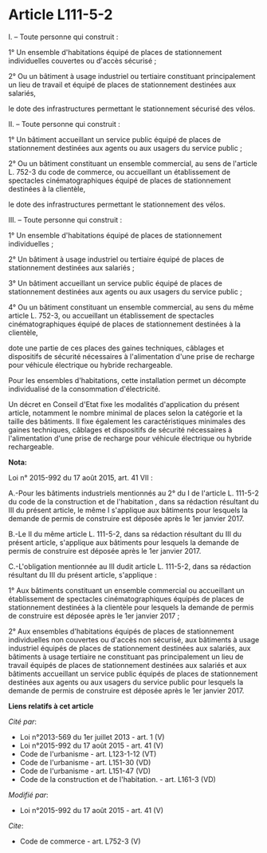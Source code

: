 # Article L111-5-2

I. – Toute personne qui construit : 

1° Un ensemble d'habitations équipé de places de stationnement individuelles couvertes ou d'accès sécurisé ; 

2° Ou un bâtiment à usage industriel ou tertiaire constituant principalement un lieu de travail et équipé de places de
stationnement destinées aux salariés, 

le dote des infrastructures permettant le stationnement sécurisé des vélos. 

II. – Toute personne qui construit : 

1° Un bâtiment accueillant un service public équipé de places de stationnement destinées aux agents ou aux usagers du service
public ; 

2° Ou un bâtiment constituant un ensemble commercial, au sens de l'article L. 752-3 du code de commerce, ou accueillant un
établissement de spectacles cinématographiques équipé de places de stationnement destinées à la clientèle, 

le dote des infrastructures permettant le stationnement des vélos. 

III. – Toute personne qui construit : 

1° Un ensemble d'habitations équipé de places de stationnement individuelles ; 

2° Un bâtiment à usage industriel ou tertiaire équipé de places de stationnement destinées aux salariés ; 

3° Un bâtiment accueillant un service public équipé de places de stationnement destinées aux agents ou aux usagers du service
public ; 

4° Ou un bâtiment constituant un ensemble commercial, au sens du même article L. 752-3, ou accueillant un établissement de
spectacles cinématographiques équipé de places de stationnement destinées à la clientèle, 

dote une partie de ces places des gaines techniques, câblages et dispositifs de sécurité nécessaires à l'alimentation d'une
prise de recharge pour véhicule électrique ou hybride rechargeable. 

Pour les ensembles d'habitations, cette installation permet un décompte individualisé de la consommation d'électricité. 

Un décret en Conseil d'Etat fixe les modalités d'application du présent article, notamment le nombre minimal de places selon
la catégorie et la taille des bâtiments. Il fixe également les caractéristiques minimales des gaines techniques, câblages et
dispositifs de sécurité nécessaires à l'alimentation d'une prise de recharge pour véhicule électrique ou hybride
rechargeable.

**Nota:**

Loi n° 2015-992 du 17 août 2015, art. 41 VII :

A.-Pour les bâtiments industriels mentionnés au 2° du I de l'article L. 111-5-2 du code de la construction et de
l'habitation , dans sa rédaction résultant du III du présent article, le même I s'applique aux bâtiments pour lesquels la
demande de permis de construire est déposée après le 1er janvier 2017. 

B.-Le II du même article L. 111-5-2, dans sa rédaction résultant du III du présent article, s'applique aux bâtiments pour
lesquels la demande de permis de construire est déposée après le 1er janvier 2017. 

C.-L'obligation mentionnée au III dudit article L. 111-5-2, dans sa rédaction résultant du III du présent article,
s'applique : 

1° Aux bâtiments constituant un ensemble commercial ou accueillant un établissement de spectacles cinématographiques équipés
de places de stationnement destinées à la clientèle pour lesquels la demande de permis de construire est déposée après le 1er
janvier 2017 ; 

2° Aux ensembles d'habitations équipés de places de stationnement individuelles non couvertes ou d'accès non sécurisé, aux
bâtiments à usage industriel équipés de places de stationnement destinées aux salariés, aux bâtiments à usage tertiaire ne
constituant pas principalement un lieu de travail équipés de places de stationnement destinées aux salariés et aux bâtiments
accueillant un service public équipés de places de stationnement destinées aux agents ou aux usagers du service public pour
lesquels la demande de permis de construire est déposée après le 1er janvier 2017.

**Liens relatifs à cet article**

_Cité par_:

  - Loi n°2013-569 du 1er juillet 2013 - art. 1 (V)
  - Loi n°2015-992 du 17 août 2015 - art. 41 (V)
  - Code de l'urbanisme - art. L123-1-12 (VT)
  - Code de l'urbanisme - art. L151-30 (VD)
  - Code de l'urbanisme - art. L151-47 (VD)
  - Code de la construction et de l'habitation. - art. L161-3 (VD)

_Modifié par_:

  - Loi n°2015-992 du 17 août 2015 - art. 41 (V)

_Cite_:

  - Code de commerce - art. L752-3 (V)
